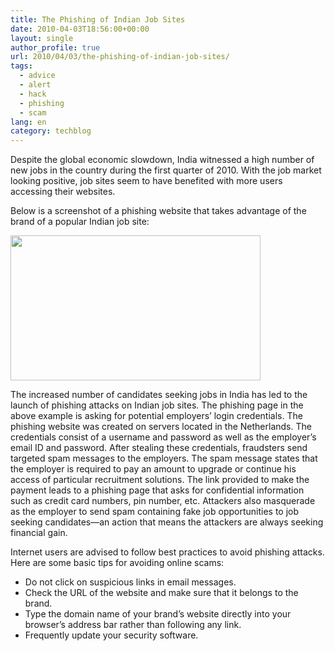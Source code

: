 ```yaml
---
title: The Phishing of Indian Job Sites
date: 2010-04-03T18:56:00+00:00
layout: single
author_profile: true
url: 2010/04/03/the-phishing-of-indian-job-sites/
tags:
  - advice
  - alert
  - hack
  - phishing
  - scam
lang: en
category: techblog
---
```

Despite the global economic slowdown, India witnessed a high number of new jobs in the country during the first quarter of 2010. With the job market looking positive, job sites seem to have benefited with more users accessing their websites.

Below is a screenshot of a phishing website that takes advantage of the brand of a popular Indian job site:

<div>
  <a href="http://2.bp.blogspot.com/_vaUVXcmC3OI/S7eHxxepgCI/AAAAAAAABeA/C-eW7cFWYB4/s1600/india-job.jpg" imageanchor="1"><img border="0" height="232" src="http://2.bp.blogspot.com/_vaUVXcmC3OI/S7eHxxepgCI/AAAAAAAABeA/C-eW7cFWYB4/s400/india-job.jpg" width="400" /></a>
</div>

The increased number of candidates seeking jobs in India has led to the launch of phishing attacks on Indian job sites. The phishing page in the above example is asking for potential employers’ login credentials. The phishing website was created on servers located in the Netherlands. The credentials consist of a username and password as well as the employer’s email ID and password. After stealing these credentials, fraudsters send targeted spam messages to the employers. The spam message states that the employer is required to pay an amount to upgrade or continue his access of particular recruitment solutions. The link provided to make the payment leads to a phishing page that asks for confidential information such as credit card numbers, pin number, etc. Attackers also masquerade as the employer to send spam containing fake job opportunities to job seeking candidates—an action that means the attackers are always seeking financial gain.

Internet users are advised to follow best practices to avoid phishing attacks. Here are some basic tips for avoiding online scams:

  * Do not click on suspicious links in email messages.
  * Check the URL of the website and make sure that it belongs to the brand.
  * Type the domain name of your brand’s website directly into your browser’s address bar rather than following any link.
  * Frequently update your security software.